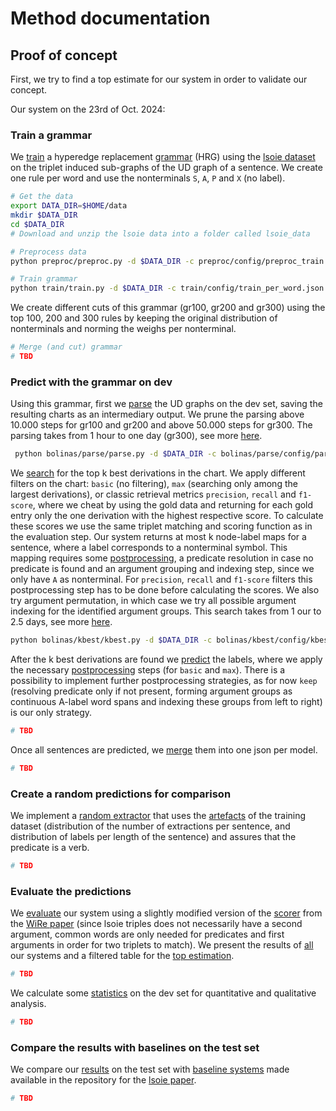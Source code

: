 # Method documentation

## Proof of concept 

First, we try to find a top estimate for our system in order to validate our concept.

Our system on the 23rd of Oct. 2024:

### Train a grammar

 We [train](train/train.py) a hyperedge replacement [grammar](train/grammar) (HRG) using the [lsoie dataset](https://github.com/Jacobsolawetz/large-scale-oie/tree/master/dataset_creation/lsoie_data) on the triplet induced sub-graphs of the UD graph of a sentence. We create one rule per word and use the nonterminals `S`, `A`, `P` and `X` (no label). 

```bash
# Get the data
export DATA_DIR=$HOME/data
mkdir $DATA_DIR
cd $DATA_DIR
# Download and unzip the lsoie data into a folder called lsoie_data
```

```bash
# Preprocess data
python preproc/preproc.py -d $DATA_DIR -c preproc/config/preproc_train.json
```

```bash
# Train grammar
python train/train.py -d $DATA_DIR -c train/config/train_per_word.json
```

We create different cuts of this grammar (gr100, gr200 and gr300) using the top 100, 200 and 300 rules by keeping the original distribution of nonterminals and norming the weighs per nonterminal.

```bash
# Merge (and cut) grammar
# TBD
```

### Predict with the grammar on dev

Using this grammar, first we [parse](bolinas/parse/parse.py) the UD graphs on the dev set, saving the resulting charts as an intermediary output. We prune the parsing above 10.000 steps for gr100 and gr200 and above 50.000 steps for gr300. The parsing takes from 1 hour to one day (gr300), see more [here](bolinas/parse/log).

```bash
 python bolinas/parse/parse.py -d $DATA_DIR -c bolinas/parse/config/parse_gr100.json
```

We [search](bolinas/kbest/kbest.py) for the top k best derivations in the chart. We apply different filters on the chart: `basic` (no filtering), `max` (searching only among the largest derivations), or classic retrieval metrics `precision`, `recall` and `f1-score`, where we cheat by using the gold data and returning for each gold entry only the one derivation with the highest respective score. To calculate these scores we use the same triplet matching and scoring function as in the evaluation step. Our system returns at most k node-label maps for a sentence, where a label corresponds to a nonterminal symbol. This mapping requires some [postprocessing](postproc/postproc.py), a predicate resolution in case no predicate is found and an argument grouping and indexing step, since we only have `A` as nonterminal. For `precision`, `recall` and `f1-score` filters this postprocessing step has to be done before calculating the scores. We also try argument permutation, in which case we try all possible argument indexing for the identified argument groups. This search takes from 1 our to 2.5 days, see more [here](bolinas/kbest/log).

```bash
python bolinas/kbest/kbest.py -d $DATA_DIR -c bolinas/kbest/config/kbest_gr100.json
```

After the k best derivations are found we [predict](predict/predict.py) the labels, where we apply the necessary [postprocessing](postproc/postproc.py) steps (for `basic` and `max`). There is a possibility to implement further postprocessing strategies, as for now `keep` (resolving predicate only if not present, forming argument groups as continuous A-label word spans and indexing these groups from left to right) is our only strategy.

```python
# TBD
```

Once all sentences are predicted, we [merge](predict/merge.py) them into one json per model.

```python
# TBD
```

### Create a random predictions for comparison

We implement a [random extractor](random/random_extractor.py) that uses the [artefacts](random/train_stat) of the training dataset (distribution of the number of extractions per sentence, and distribution of labels per length of the sentence) and assures that the predicate is a verb.  

```python
# TBD
```

### Evaluate the predictions

We [evaluate](eval/eval.py) our system using a slightly modified version of the [scorer](eval/wire_scorer.py) from the [WiRe paper](https://aclanthology.org/W19-4002/) (since lsoie triples does not necessarily have a second argument, common words are only needed for predicates and first arguments in order for two triplets to match). We present the results of [all](eval/reports/dev_all.md) our systems and a filtered table for the [top estimation](eval/reports/dev_best.md).

```python
# TBD
```

We calculate some [statistics](dev_stat/run_all_stat.py) on the dev set for quantitative and qualitative analysis.

```python
# TBD
```

### Compare the results with baselines on the test set

We compare our [results](test/reports/eval.md) on the test set with [baseline systems](https://github.com/Jacobsolawetz/large-scale-oie/tree/master/large_scale_oie/evaluation) made available in the repository for the [lsoie paper](https://aclanthology.org/2021.eacl-main.222/).

```python
# TBD
```
